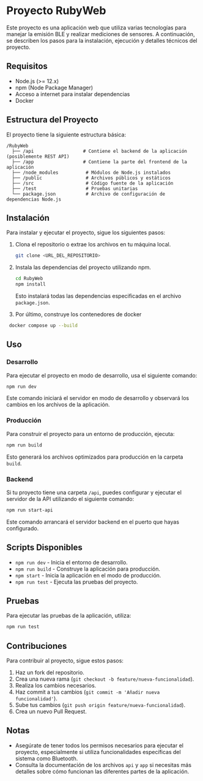 
# Proyecto RubyWeb

Este proyecto es una aplicación web que utiliza varias tecnologías para manejar la emisión BLE y realizar mediciones de sensores. A continuación, se describen los pasos para la instalación, ejecución y detalles técnicos del proyecto.

## Requisitos

- Node.js (>= 12.x)
- npm (Node Package Manager)
- Acceso a internet para instalar dependencias
- Docker

## Estructura del Proyecto

El proyecto tiene la siguiente estructura básica:

```
/RubyWeb
  ├── /api                  # Contiene el backend de la aplicación (posiblemente REST API)
  ├── /app                  # Contiene la parte del frontend de la aplicación
  ├── /node_modules          # Módulos de Node.js instalados
  ├── /public                # Archivos públicos y estáticos
  ├── /src                   # Código fuente de la aplicación
  ├── /test                  # Pruebas unitarias
  └── package.json           # Archivo de configuración de dependencias Node.js
```

## Instalación

Para instalar y ejecutar el proyecto, sigue los siguientes pasos:

1. Clona el repositorio o extrae los archivos en tu máquina local.
   
   ```bash
   git clone <URL_DEL_REPOSITORIO>
   ```

2. Instala las dependencias del proyecto utilizando npm.

   ```bash
   cd RubyWeb
   npm install
   ```

   Esto instalará todas las dependencias especificadas en el archivo `package.json`.
3. Por último, construye los contenedores de docker

  ```bash
   docker compose up --build
   ```
## Uso

### Desarrollo

Para ejecutar el proyecto en modo de desarrollo, usa el siguiente comando:

```bash
npm run dev
```

Este comando iniciará el servidor en modo de desarrollo y observará los cambios en los archivos de la aplicación.

### Producción

Para construir el proyecto para un entorno de producción, ejecuta:

```bash
npm run build
```

Esto generará los archivos optimizados para producción en la carpeta `build`.

### Backend

Si tu proyecto tiene una carpeta `/api`, puedes configurar y ejecutar el servidor de la API utilizando el siguiente comando:

```bash
npm run start-api
```

Este comando arrancará el servidor backend en el puerto que hayas configurado.

## Scripts Disponibles

- `npm run dev` - Inicia el entorno de desarrollo.
- `npm run build` - Construye la aplicación para producción.
- `npm start` - Inicia la aplicación en el modo de producción.
- `npm run test` - Ejecuta las pruebas del proyecto.

## Pruebas

Para ejecutar las pruebas de la aplicación, utiliza:

```bash
npm run test
```

## Contribuciones

Para contribuir al proyecto, sigue estos pasos:

1. Haz un fork del repositorio.
2. Crea una nueva rama (`git checkout -b feature/nueva-funcionalidad`).
3. Realiza los cambios necesarios.
4. Haz commit a tus cambios (`git commit -m 'Añadir nueva funcionalidad'`).
5. Sube tus cambios (`git push origin feature/nueva-funcionalidad`).
6. Crea un nuevo Pull Request.

## Notas

- Asegúrate de tener todos los permisos necesarios para ejecutar el proyecto, especialmente si utiliza funcionalidades específicas del sistema como Bluetooth.
- Consulta la documentación de los archivos `api` y `app` si necesitas más detalles sobre cómo funcionan las diferentes partes de la aplicación.
